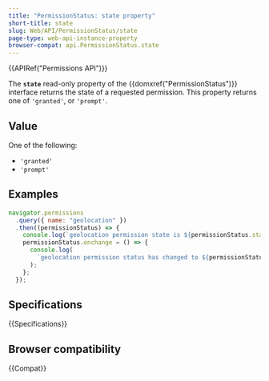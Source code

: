 ```yaml
---
title: "PermissionStatus: state property"
short-title: state
slug: Web/API/PermissionStatus/state
page-type: web-api-instance-property
browser-compat: api.PermissionStatus.state
---
```


{{APIRef("Permissions API")}}

The **`state`** read-only property of the
{{domxref("PermissionStatus")}} interface returns the state of a requested permission.
This property returns one of `'granted'`,  or
`'prompt'`.

## Value

One of the following:

- `'granted'`
- `'prompt'`

## Examples

```js
navigator.permissions
  .query({ name: "geolocation" })
  .then((permissionStatus) => {
    console.log(`geolocation permission state is ${permissionStatus.state}`);
    permissionStatus.onchange = () => {
      console.log(
        `geolocation permission status has changed to ${permissionStatus.state}`,
      );
    };
  });
```

## Specifications

{{Specifications}}

## Browser compatibility

{{Compat}}
